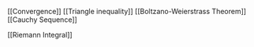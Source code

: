 [[Convergence]]
[[Triangle inequality]]
[[Boltzano-Weierstrass Theorem]]
[[Cauchy Sequence]]

[[Riemann Integral]]